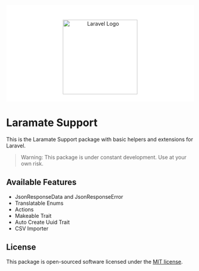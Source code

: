 <p align="center" style="background: white; padding: 40px 20px 20px 20px"><a href="https://laramate.de" target="_blank"><img src="https://laramate.de/laramate.webp" width="200" alt="Laravel Logo"></a></p>

# Laramate Support

This is the Laramate Support package with basic helpers and extensions for Laravel.

> Warning: This package is under constant development. Use at your own risk.


## Available Features

- JsonResponseData and JsonResponseError
- Translatable Enums
- Actions
- Makeable Trait
- Auto Create Uuid Trait
- CSV Importer

## License

This package is open-sourced software licensed under the [MIT license](LICENSE.md).
